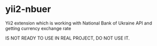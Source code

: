 # yii2-nbuer
Yii2 extension which is working with National Bank of Ukraine API and getting currency exchange rate

IS NOT READY TO USE IN REAL PROJECT, DO NOT USE IT. 
